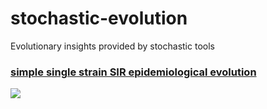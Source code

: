 # stochastic-evolution
Evolutionary insights provided by stochastic tools
### [simple single strain SIR epidemiological evolution](https://github.com/alvason/stochastic-evolution/blob/master/code/gillespie-evolution.ipynb)
![](/figure/eventSIR.png)
